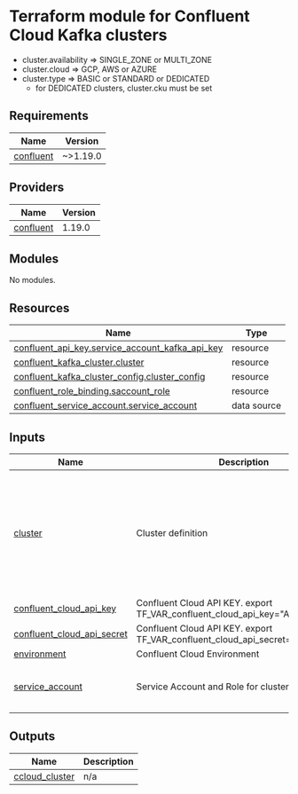 # Terraform module for Confluent Cloud Kafka clusters 

- cluster.availability => SINGLE_ZONE or MULTI_ZONE 
- cluster.cloud => GCP, AWS or AZURE 
- cluster.type => BASIC or STANDARD or DEDICATED
  - for DEDICATED clusters, cluster.cku must be set

<!-- BEGIN_TF_DOCS -->
## Requirements

| Name | Version |
|------|---------|
| <a name="requirement_confluent"></a> [confluent](#requirement\_confluent) | ~>1.19.0 |

## Providers

| Name | Version |
|------|---------|
| <a name="provider_confluent"></a> [confluent](#provider\_confluent) | 1.19.0 |

## Modules

No modules.

## Resources

| Name | Type |
|------|------|
| [confluent_api_key.service_account_kafka_api_key](https://registry.terraform.io/providers/confluentinc/confluent/latest/docs/resources/api_key) | resource |
| [confluent_kafka_cluster.cluster](https://registry.terraform.io/providers/confluentinc/confluent/latest/docs/resources/kafka_cluster) | resource |
| [confluent_kafka_cluster_config.cluster_config](https://registry.terraform.io/providers/confluentinc/confluent/latest/docs/resources/kafka_cluster_config) | resource |
| [confluent_role_binding.saccount_role](https://registry.terraform.io/providers/confluentinc/confluent/latest/docs/resources/role_binding) | resource |
| [confluent_service_account.service_account](https://registry.terraform.io/providers/confluentinc/confluent/latest/docs/data-sources/service_account) | data source |

## Inputs

| Name | Description | Type | Default | Required |
|------|-------------|------|---------|:--------:|
| <a name="input_cluster"></a> [cluster](#input\_cluster) | Cluster definition | <pre>object({<br>    display_name = string<br>    availability = string<br>    cloud        = string<br>    region       = string<br>    type         = string<br>    cku          = optional(string)<br>    config       = optional(map(string))<br><br>  })</pre> | n/a | yes |
| <a name="input_confluent_cloud_api_key"></a> [confluent\_cloud\_api\_key](#input\_confluent\_cloud\_api\_key) | Confluent Cloud API KEY. export TF\_VAR\_confluent\_cloud\_api\_key="API\_KEY" | `string` | n/a | yes |
| <a name="input_confluent_cloud_api_secret"></a> [confluent\_cloud\_api\_secret](#input\_confluent\_cloud\_api\_secret) | Confluent Cloud API KEY. export TF\_VAR\_confluent\_cloud\_api\_secret="API\_SECRET" | `string` | n/a | yes |
| <a name="input_environment"></a> [environment](#input\_environment) | Confluent Cloud Environment | `string` | n/a | yes |
| <a name="input_service_account"></a> [service\_account](#input\_service\_account) | Service Account and Role for cluster management. | <pre>object({<br>      name = string<br>      role = string<br>    })</pre> | n/a | yes |

## Outputs

| Name | Description |
|------|-------------|
| <a name="output_ccloud_cluster"></a> [ccloud\_cluster](#output\_ccloud\_cluster) | n/a |
<!-- END_TF_DOCS -->